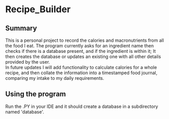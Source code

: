 # Recipe_Builder  
## Summary
This is a personal project to record the calories and macronutrients from all the food I eat. The program currently asks for an ingredient name then checks if there is a database present, and if the ingredient is within it; It then creates the database or updates an existing one with all other details provided by the user.  
In future updates I will add functionality to calculate calories for a whole recipe, and then collate the information into a timestamped food journal, comparing my intake to my daily requirements.  

 ## Using the program
 Run the .PY in your IDE and it should create a database in a subdirectory named 'database'.

